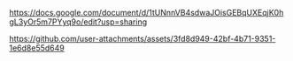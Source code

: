 https://docs.google.com/document/d/1tUNnnVB4sdwaJOisGEBqUXEqjK0hgL3yOr5m7PYyq9o/edit?usp=sharing






https://github.com/user-attachments/assets/3fd8d949-42bf-4b71-9351-1e6d8e55d649

